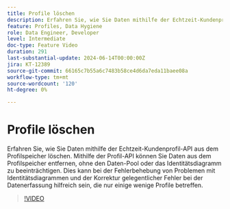 ```yaml
---
title: Profile löschen
description: Erfahren Sie, wie Sie Daten mithilfe der Echtzeit-Kundenprofil-API aus dem Profilspeicher löschen. Mithilfe der Profil-API können Sie Daten aus dem Profilspeicher entfernen, ohne den Daten-Pool oder das Identitätsdiagramm zu beeinträchtigen. Dies kann bei der Fehlerbehebung von Problemen mit Identitätsdiagrammen und der Korrektur gelegentlicher Fehler bei der Datenerfassung hilfreich sein, die nur einige wenige Profile betreffen.
feature: Profiles, Data Hygiene
role: Data Engineer, Developer
level: Intermediate
doc-type: Feature Video
duration: 291
last-substantial-update: 2024-06-14T00:00:00Z
jira: KT-12389
source-git-commit: 66165c7b55a6c7483b58ce4d6da7eda11baee08a
workflow-type: tm+mt
source-wordcount: '120'
ht-degree: 0%

---
```



# Profile löschen

Erfahren Sie, wie Sie Daten mithilfe der Echtzeit-Kundenprofil-API aus dem Profilspeicher löschen. Mithilfe der Profil-API können Sie Daten aus dem Profilspeicher entfernen, ohne den Daten-Pool oder das Identitätsdiagramm zu beeinträchtigen. Dies kann bei der Fehlerbehebung von Problemen mit Identitätsdiagrammen und der Korrektur gelegentlicher Fehler bei der Datenerfassung hilfreich sein, die nur einige wenige Profile betreffen.

>[!VIDEO](https://video.tv.adobe.com/v/3429807/?learn=on)

